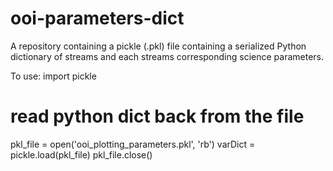 # ooi-parameters-dict
A repository containing a pickle (.pkl) file containing a serialized Python dictionary of streams and each streams corresponding science parameters.


To use:
import pickle

# read python dict back from the file
pkl_file = open('ooi_plotting_parameters.pkl', 'rb')
varDict = pickle.load(pkl_file)
pkl_file.close()
